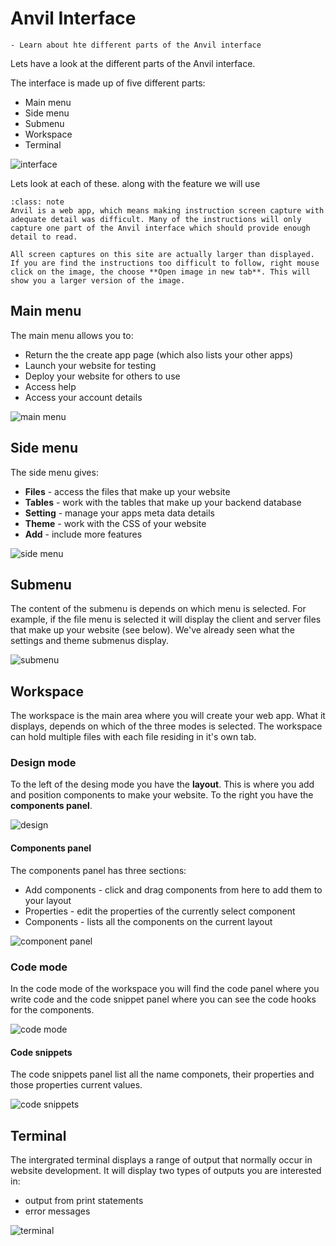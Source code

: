 # Anvil Interface

```{topic} In this tutorial you will:
- Learn about hte different parts of the Anvil interface
```

Lets have a look at the different parts of the Anvil interface.

The interface is made up of five different parts:

- Main menu
- Side menu
- Submenu
- Workspace
- Terminal

![interface](./assets/img/05/interface.png)

Lets look at each of these. along with the feature we will use

```{admonition} Viewing Instruction Images
:class: note
Anvil is a web app, which means making instruction screen capture with adequate detail was difficult. Many of the instructions will only capture one part of the Anvil interface which should provide enough detail to read. 

All screen captures on this site are actually larger than displayed. If you are find the instructions too difficult to follow, right mouse click on the image, the choose **Open image in new tab**. This will show you a larger version of the image.
```

## Main menu

The main menu allows you to:

- Return the the create app page (which also lists your other apps)
- Launch your website for testing
- Deploy your website for others to use
- Access help
- Access your account details

![main menu](./assets/img/05/main_menu.png)

## Side menu

The side menu gives:

- **Files** - access the files that make up your website
- **Tables** - work with the tables that make up your backend database
- **Setting** - manage your apps meta data details
- **Theme** - work with the CSS of your website
- **Add** - include more features

![side menu](./assets/img/05/side_menu.png)

## Submenu

The content of the submenu is depends on which menu is selected. For example, if the file menu is selected it will display the client and server files that make up your website (see below). We've already seen what the settings and theme submenus display.

![submenu](./assets/img/05/sub_menu.png)

## Workspace

The workspace is the main area where you will create your web app. What it displays, depends on which of the three modes is selected. The workspace can hold multiple files with each file residing in it's own tab.

### Design mode

To the left of the desing mode you have the **layout**. This is where you add and position components to make your website. To the right you have the **components panel**.

![design](./assets/img/05/design_mode.png)

#### Components panel

The components panel has three sections:

- Add components - click and drag components from here to add them to your layout
- Properties - edit the properties of the currently select component
- Components - lists all the components on the current layout

![component panel](./assets/img/05/components_panel.png)

### Code mode

In the code mode of the workspace you will find the code panel where you write code and the code snippet panel where you can see the code hooks for the components.

![code mode](./assets/img/05/code_mode.png)

#### Code snippets

The code snippets panel list all the name componets, their properties and those properties current values.

![code snippets](./assets/img/05/code_snippets.png)

## Terminal

The intergrated terminal displays a range of output that normally occur in website development. It will display two types of outputs you are interested in:

- output from print statements
- error messages

![terminal](./assets/img/05/terminal.png)